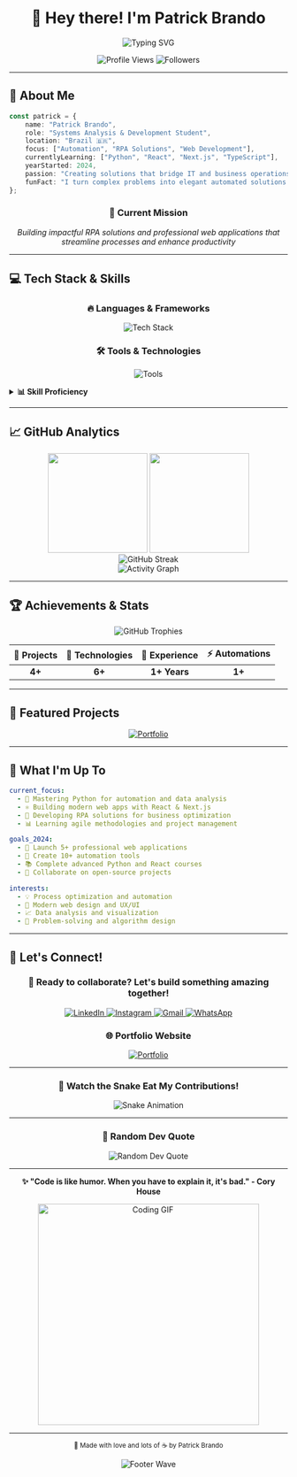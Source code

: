 <div align="center">

# 👋 Hey there! I'm Patrick Brando

<img src="https://readme-typing-svg.herokuapp.com?font=Inter&weight=600&size=28&duration=3000&pause=1000&color=3B82F6&center=true&vCenter=true&multiline=true&width=600&height=100&lines=Systems+Analysis+%26+Development+Student;Automation+%26+RPA+Student;Full-Stack+Developer" alt="Typing SVG" />

<p align="center">
  <img src="https://komarev.com/ghpvc/?username=patrick-git-bite&color=3b82f6&style=for-the-badge&label=Profile+Views" alt="Profile Views" />
  <img src="https://img.shields.io/github/followers/patrick-git-bite?color=3b82f6&style=for-the-badge&label=Followers" alt="Followers" />
</p>

</div>

---

## 🚀 About Me

```typescript
const patrick = {
    name: "Patrick Brando",
    role: "Systems Analysis & Development Student",
    location: "Brazil 🇧🇷",
    focus: ["Automation", "RPA Solutions", "Web Development"],
    currentlyLearning: ["Python", "React", "Next.js", "TypeScript"],
    yearStarted: 2024,
    passion: "Creating solutions that bridge IT and business operations",
    funFact: "I turn complex problems into elegant automated solutions ⚡"
};
```

<div align="center">

### 🎯 **Current Mission**
*Building impactful RPA solutions and professional web applications that streamline processes and enhance productivity*

</div>

---

## 💻 Tech Stack & Skills

<div align="center">

### 🔥 **Languages & Frameworks**
<p>
  <img src="https://skillicons.dev/icons?i=python,javascript,typescript,react,nextjs,nodejs,c,html,css" alt="Tech Stack" />
</p>

### 🛠️ **Tools & Technologies**
<p>
  <img src="https://skillicons.dev/icons?i=git,github,vscode,figma,linux,bash,tailwind,vercel" alt="Tools" />
</p>

</div>

<details>
<summary><b>📊 Skill Proficiency</b></summary>
<br>

| Technology | Proficiency | Experience |
|------------|-------------|------------|
| **Python** | ████████░░ 85% | Automation & Data Analysis |
| **JavaScript** | ████████░░ 85% | Frontend Development |
| **React** | █████████░ 90% | Component-based UI |
| **TypeScript** | ████████░░ 80% | Type-safe Development |
| **Next.js** | ███████░░░ 75% | Full-stack Applications |
| **Node.js** | ███████░░░ 70% | Backend Development |
| **C** | ██████░░░░ 65% | System Programming |
| **CSS3** | ████████░░ 85% | Modern Styling |

</details>

---

## 📈 GitHub Analytics

<div align="center">
  <img height="180em" src="https://github-readme-stats.vercel.app/api?username=patrick-git-bite&show_icons=true&theme=tokyonight&include_all_commits=true&count_private=true&hide_border=true&bg_color=0d1117&title_color=3b82f6&icon_color=3b82f6&text_color=c9d1d9"/>
  <img height="180em" src="https://github-readme-stats.vercel.app/api/top-langs/?username=patrick-git-bite&layout=compact&langs_count=8&theme=tokyonight&hide_border=true&bg_color=0d1117&title_color=3b82f6&text_color=c9d1d9"/>
</div>

<div align="center">
  <img src="https://github-readme-streak-stats.herokuapp.com/?user=patrick-git-bite&theme=tokyonight&hide_border=true&background=0d1117&stroke=3b82f6&ring=3b82f6&fire=f97316&currStreakLabel=c9d1d9" alt="GitHub Streak" />
</div>

<div align="center">
  <img src="https://github-readme-activity-graph.vercel.app/graph?username=patrick-git-bite&theme=tokyo-night&hide_border=true&bg_color=0d1117&color=3b82f6&line=3b82f6&point=f97316" alt="Activity Graph" />
</div>

---

## 🏆 Achievements & Stats

<div align="center">

<img src="https://github-profile-trophy.vercel.app/?username=patrick-git-bite&theme=tokyonight&no-frame=true&no-bg=true&margin-w=4&row=1" alt="GitHub Trophies" />

</div>

<div align="center">

| 🎯 **Projects** | 🔧 **Technologies** | 📅 **Experience** | ⚡ **Automations** |
|:---------------:|:-------------------:|:-----------------:|:------------------:|
| **4+** | **6+** | **1+ Years** | **1+** |

</div>

---

## 🎨 Featured Projects

<div align="center">

<a href="https://portfolio-patrick-brando.vercel.app">
  <img src="https://github-readme-stats.vercel.app/api/pin/?username=patrick-git-bite&repo=portfolio&theme=tokyonight&hide_border=true&bg_color=0d1117&title_color=3b82f6&icon_color=f97316&text_color=c9d1d9" alt="Portfolio" />
</a>

</div>

---

## 🌟 What I'm Up To

```yaml
current_focus:
  - 🐍 Mastering Python for automation and data analysis
  - ⚛️ Building modern web apps with React & Next.js
  - 🤖 Developing RPA solutions for business optimization
  - 📊 Learning agile methodologies and project management

goals_2024:
  - 🚀 Launch 5+ professional web applications
  - 🔧 Create 10+ automation tools
  - 📚 Complete advanced Python and React courses
  - 🤝 Collaborate on open-source projects

interests:
  - 💡 Process optimization and automation
  - 🎨 Modern web design and UX/UI
  - 📈 Data analysis and visualization
  - 🧩 Problem-solving and algorithm design
```

---

## 🤝 Let's Connect!

<div align="center">

### 💬 **Ready to collaborate? Let's build something amazing together!**

<p>
  <a href="https://www.linkedin.com/in/patrick-brando">
    <img src="https://img.shields.io/badge/LinkedIn-0077B5?style=for-the-badge&logo=linkedin&logoColor=white" alt="LinkedIn" />
  </a>
  <a href="https://www.instagram.com/patrick_brando_?igsh=MWpjNG1wOG81Mmp4MA==">
    <img src="https://img.shields.io/badge/Instagram-E4405F?style=for-the-badge&logo=instagram&logoColor=white" alt="Instagram" />
  </a>
  <a href="mailto:ppatrickbrando18102003@gmail.com">
    <img src="https://img.shields.io/badge/Gmail-D14836?style=for-the-badge&logo=gmail&logoColor=white" alt="Gmail" />
  </a>
  <a href="https://wa.me/qr/GQUG62M2EH6RD1">
    <img src="https://img.shields.io/badge/WhatsApp-25D366?style=for-the-badge&logo=whatsapp&logoColor=white" alt="WhatsApp" />
  </a>
</p>

### 🌐 **Portfolio Website**
<a href="https://portfolio-patrick-brando.vercel.app">
  <img src="https://img.shields.io/badge/Portfolio-Visit_Now-3b82f6?style=for-the-badge&logo=google-chrome&logoColor=white" alt="Portfolio" />
</a>

</div>

---

<div align="center">

### 🐍 **Watch the Snake Eat My Contributions!**

<img src="https://raw.githubusercontent.com/patrick-git-bite/patrick-git-bite/output/snake.svg" alt="Snake Animation" />

</div>

---

<div align="center">

### 💭 **Random Dev Quote**
<img src="https://quotes-github-readme.vercel.app/api?type=horizontal&theme=tokyonight" alt="Random Dev Quote" />

</div>

---

<div align="center">

**✨ "Code is like humor. When you have to explain it, it's bad." - Cory House**

<img src="https://media.giphy.com/media/L1R1tvI9svkIWwpVYr/giphy.gif" width="400" alt="Coding GIF" />

---

<sub>💙 Made with love and lots of ☕ by Patrick Brando</sub>

<img src="https://capsule-render.vercel.app/api?type=waving&color=3b82f6&height=100&section=footer" alt="Footer Wave" />

</div>
